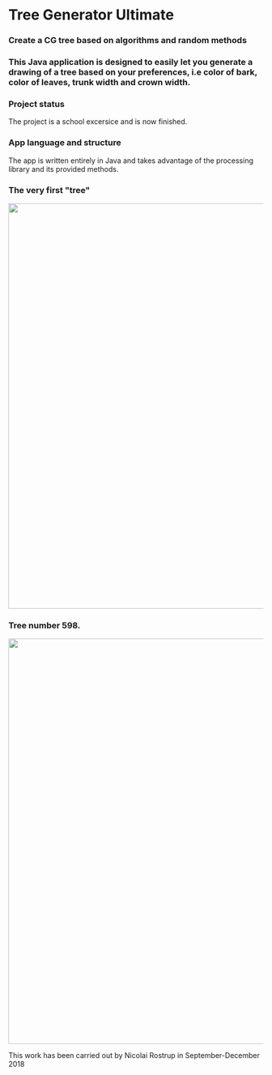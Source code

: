 # Tree Generator Ultimate
### Create a CG tree based on algorithms and random methods

### This Java application is designed to easily let you generate a drawing of a tree based on your preferences, i.e color of bark, color of leaves, trunk width and crown width.

### Project status
The project is a school excersice and is now finished.

### App language and structure
The app is written entirely in Java and takes advantage of the processing library and its provided methods.

### The very first "tree"

<img src=//tree%2000000000001.jpg width="800">

### Tree number 598.

<img src=/dvonn_board.jpg width="800">



This work has been carried out by Nicolai Rostrup in September-December 2018

